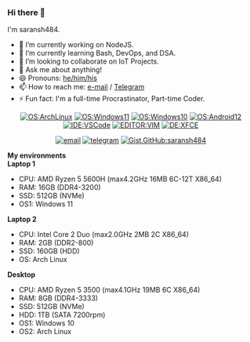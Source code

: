 ### Hi there 👋

<!---
saransh484/saransh484 is a ✨ special ✨ repository because its `README.md` (this file) appears on your GitHub profile.
You can click the Preview link to take a look at your changes.
--->

<!--
Here are some ideas to get you started:

- 🔭 I’m currently working on ...
- 🌱 I’m currently learning ...
- 👯 I’m looking to collaborate on ...
- 🤔 I’m looking for help with ...
- 💬 Ask me about ...
- 📫 How to reach me: ...
- 😄 Pronouns: ...
- ⚡ Fun fact: ...
-->

I'm saransh484.

- 🔭 I’m currently working on NodeJS.
- 🌱 I’m currently learning Bash, DevOps, and DSA.
- 👯 I’m looking to collaborate on IoT Projects.
- 💬 Ask me about anything!
- 😄 Pronouns: [he/him/his](https://pronoun.is/he)
- 📫 How to reach me: [e-mail](mailto:saranshplay@gmail.com) / [Telegram](https://t.me/DeagleOP)
- ⚡ Fun fact: I'm a full-time Procrastinator, Part-time Coder.



<div align="center">
  
  [![OS:ArchLinux](https://img.shields.io/badge/OS-ArchLinux-blue?style=flat-square&logo=arch-linux)](https://archlinux.org)
  [![OS:Windows11](https://img.shields.io/badge/OS-Windows11-blue?style=flat-square&logo=microsoft)](https://www.microsoft.com)
  [![OS:Windows10](https://img.shields.io/badge/OS-Windows10-blue?style=flat-square&logo=windows)](https://www.microsoft.com)
  [![OS:Android12](https://img.shields.io/badge/OS-Android12-green?style=flat-square&logo=android)](https://www.android.com/)
  [![IDE:VSCode](https://img.shields.io/badge/IDE-VSCode-blue?style=flat-square&logo=visualstudiocode)](https://code.visualstudio.com/)
  [![EDITOR:VIM](https://img.shields.io/badge/EDITOR-NVIM-green?style=flat-square&logo=neoVim)](https://www.neovim.io/)
  [![DE:XFCE](https://img.shields.io/badge/DE-XFCE-blue?style=flat-square&logo=XFCE)](https://xfce.org)

  [![email](https://img.shields.io/badge/Email-saranshbhatnagar@yahoo.com-red?style=flat-square&logo=gmail)](mailto:saranshbhatnagar@yahoo.com)
  [![telegram](https://img.shields.io/badge/Telegram-DeagleOP-blue?style=flat-square&logo=telegram)](https://t.me/DeagleOP)
  [![Gist.GitHub:saransh484](https://img.shields.io/badge/Gist-saransh484-red?style=flat-square&logo=GitHub)](https://gist.github.com/saransh484)
</div>

<div>
    <div><strong>My environments</strong></div>
    <div>
      <summary><strong>Laptop 1</strong></summary>
      <ul>
        <li>CPU: AMD Ryzen 5 5600H (max4.2GHz 16MB 6C-12T X86_64)</li>
        <li>RAM: 16GB (DDR4-3200)</li>
        <li>SSD: 512GB (NVMe)</li>
        <li>OS1: Windows 11</li>
      </ul>
    </div>
    <div>
      <summary><strong>Laptop 2</strong></summary>
      <ul>
        <li>CPU: Intel Core 2 Duo (max2.0GHz 2MB 2C X86_64)</li>
        <li>RAM: 2GB (DDR2-800)</li>
        <li>SSD: 160GB (HDD)</li>
        <li>OS: Arch Linux</li>
      </ul>
    </div>
    <div>
      <summary><strong>Desktop</strong></summary>
      <ul>
        <li>CPU: AMD Ryzen 5 3500 (max4.1GHz 19MB 6C X86_64)</li>
        <li>RAM: 8GB (DDR4-3333)</li>
        <li>SSD: 512GB (NVMe)</li>
        <li>HDD: 1TB (SATA 7200rpm)</li>
        <li>OS1: Windows 10</li>
        <li>OS2: Arch Linux</li>
      </ul>
    </div>
</div>

